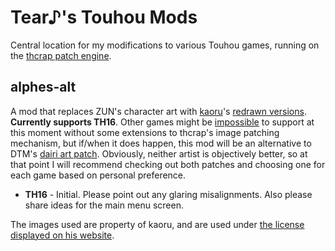 # Tear♪'s Touhou Mods

Central location for my modifications to various Touhou games, running on the [thcrap patch engine](https://thpatch.net/wiki/Touhou_Patch_Center).

## alphes-alt
A mod that replaces ZUN's character art with [kaoru](https://www.pixiv.net/member.php?id=743845)'s [redrawn versions](http://gensoukyou.1000.tv/dl.html). **Currently supports TH16**. Other games might be [impossible](https://github.com/Gamer251/thcrap-gamer251/commit/37458b186065d403a3e06537984337aee7279f64) to support at this moment without some extensions to thcrap's image patching mechanism, but if/when it does happen, this mod will be an alternative to DTM's [dairi art patch](https://github.com/DTM9025/DTM/tree/master/alphes). Obviously, neither artist is objectively better, so at that point I will recommend checking out both patches and choosing one for each game based on personal preference.

* **TH16** - Initial. Please point out any glaring misalignments. Also please share ideas for the main menu screen.

The images used are property of kaoru, and are used under [the license displayed on his website](http://gensoukyou.1000.tv/kiyaku.html).
